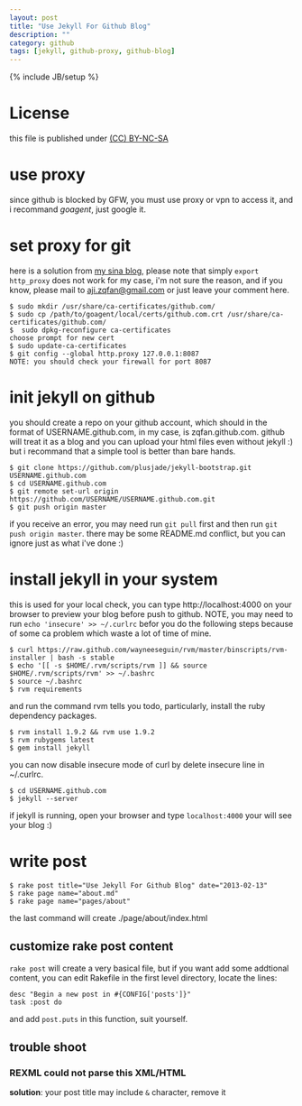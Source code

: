 ```yaml
---
layout: post
title: "Use Jekyll For Github Blog"
description: ""
category: github
tags: [jekyll, github-proxy, github-blog]
---
```

{% include JB/setup %}
# License
this file is published under [(CC) BY-NC-SA](http://creativecommons.org/licenses/by-nc-sa/3.0/)

# use proxy
since github is blocked by GFW, you must use proxy or vpn to access it, and i recommand *goagent*, just google it.

# set proxy for git
here is a solution from [my sina blog](http://blog.sina.com.cn/s/blog_a712a4590101ggp1.html), please note that simply `export http_proxy` does not work for my case, i'm not sure the reason, and if you know, please mail to aji.zqfan@gmail.com or just leave your comment here.

    $ sudo mkdir /usr/share/ca-certificates/github.com/
    $ sudo cp /path/to/goagent/local/certs/github.com.crt /usr/share/ca-certificates/github.com/
    $  sudo dpkg-reconfigure ca-certificates
    choose prompt for new cert
    $ sudo update-ca-certificates
    $ git config --global http.proxy 127.0.0.1:8087
    NOTE: you should check your firewall for port 8087

# init jekyll on github
you should create a repo on your github account, which should in the format of USERNAME.github.com, in my case, is zqfan.github.com. github will treat it as a blog and you can upload your html files even without jekyll :) but i recommand that a simple tool is better than bare hands.

    $ git clone https://github.com/plusjade/jekyll-bootstrap.git USERNAME.github.com
    $ cd USERNAME.github.com
    $ git remote set-url origin https://github.com/USERNAME/USERNAME.github.com.git
    $ git push origin master

if you receive an error, you may need run `git pull` first and then run `git push origin master`. there may be some README.md conflict, but you can ignore just as what i've done :)

# install jekyll in your system
this is used for your local check, you can type http://localhost:4000 on your browser to preview your blog before push to github.
NOTE, you may need to run `echo 'insecure' >> ~/.curlrc` befor you do the following steps because of some ca problem which waste a lot of time of mine.

    $ curl https://raw.github.com/wayneeseguin/rvm/master/binscripts/rvm-installer | bash -s stable
    $ echo '[[ -s $HOME/.rvm/scripts/rvm ]] && source $HOME/.rvm/scripts/rvm' >> ~/.bashrc
    $ source ~/.bashrc
    $ rvm requirements

and run the command rvm tells you todo, particularly, install the ruby dependency packages.

    $ rvm install 1.9.2 && rvm use 1.9.2
    $ rvm rubygems latest
    $ gem install jekyll

you can now disable insecure mode of curl by delete insecure line in ~/.curlrc.

    $ cd USERNAME.github.com
    $ jekyll --server

if jekyll is running, open your browser and type `localhost:4000` your will see your blog :)

# write post

    $ rake post title="Use Jekyll For Github Blog" date="2013-02-13"
    $ rake page name="about.md"
    $ rake page name="pages/about"

the last command will create ./page/about/index.html

## customize rake post content
`rake post` will create a very basical file, but if you want add some addtional content, you can edit Rakefile in the first level directory, locate the lines:

    desc "Begin a new post in #{CONFIG['posts']}"
    task :post do

and add `post.puts` in this function, suit yourself.

## trouble shoot
### REXML could not parse this XML/HTML
**solution**: your post title may include `&` character, remove it
